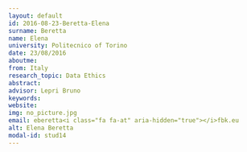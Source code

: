```yaml
---
layout: default 
id: 2016-08-23-Beretta-Elena
surname: Beretta
name: Elena
university: Politecnico of Torino
date: 23/08/2016
aboutme: 
from: Italy
research_topic: Data Ethics
abstract: 
advisor: Lepri Bruno
keywords: 
website: 
img: no_picture.jpg
email: eberetta<i class="fa fa-at" aria-hidden="true"></i>fbk.eu
alt: Elena Beretta
modal-id: stud14
---
```

